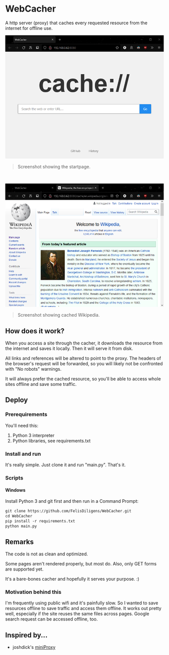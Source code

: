 # WebCacher
A http server (proxy) that caches every requested resource from the internet for offline use.

![Screenshot](https://github.com/FelisDiligens/WebCacher/raw/master/screenshots/index.png)
> Screenshot showing the startpage.

<br>

![Screenshot](https://github.com/FelisDiligens/WebCacher/raw/master/screenshots/wiki.png)
> Screenshot showing cached Wikipedia.

## How does it work?
When you access a site through the cacher, it downloads the resource from the internet and saves it locally.
Then it will serve it from disk.

All links and references will be altered to point to the proxy.
The headers of the browser's request will be forwarded, so you will likely not be confronted with "No robots" warnings.

It will always prefer the cached resource, so you'll be able to access whole sites offline and save some traffic.

## Deploy
### Prerequirements
You'll need this:
1. Python 3 interpreter
2. Python libraries, see requirements.txt

### Install and run
It's really simple.
Just clone it and run "main.py".
That's it.

### Scripts
#### Windows
Install Python 3 and git first and then run in a Command Prompt:
```batch
git clone https://github.com/FelisDiligens/WebCacher.git
cd WebCacher
pip install -r requirements.txt
python main.py
```

## Remarks
The code is not as clean and optimized.

Some pages aren't rendered properly, but most do.
Also, only GET forms are supported yet.

It's a bare-bones cacher and hopefully it serves your purpose. :)

### Motivation behind this
I'm frequently using public wifi and it's painfully slow.
So I wanted to save resources offline to save traffic and access them offline.
It works out pretty well, especially if the site reuses the same files across pages.
Google search request can be accessed offline, too.

## Inspired by...
* joshdick's [miniProxy](https://github.com/joshdick/miniProxy)
